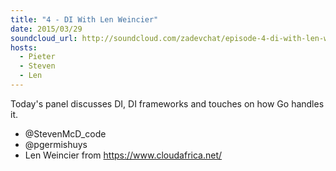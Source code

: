 ```yaml
---
title: "4 - DI With Len Weincier"
date: 2015/03/29
soundcloud_url: http://soundcloud.com/zadevchat/episode-4-di-with-len-weincier
hosts:
  - Pieter
  - Steven
  - Len
---
```


Today's panel discusses DI, DI frameworks and touches on how Go handles it.

* @StevenMcD_code 
* @pgermishuys 
* Len Weincier from https://www.cloudafrica.net/
